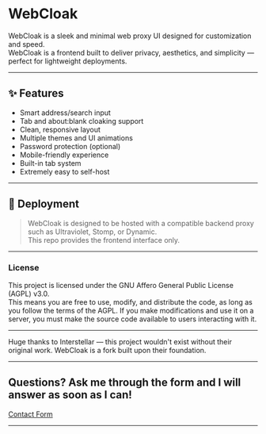# WebCloak

WebCloak is a sleek and minimal web proxy UI designed for customization and speed.  
WebCloak is a frontend built to deliver privacy, aesthetics, and simplicity — perfect for lightweight deployments.

<!-- If you add a screenshot later, you can place it here -->
<!-- ![screenshot](assets/media/screenshots/preview.png) -->

---

## ✨ Features

- Smart address/search input
- Tab and about:blank cloaking support
- Clean, responsive layout
- Multiple themes and UI animations
- Password protection (optional)
- Mobile-friendly experience
- Built-in tab system
- Extremely easy to self-host

---

## 🚀 Deployment

> WebCloak is designed to be hosted with a compatible backend proxy such as Ultraviolet, Stomp, or Dynamic.  
> This repo provides the frontend interface only.

---

### License

This project is licensed under the GNU Affero General Public License (AGPL) v3.0.  
This means you are free to use, modify, and distribute the code, as long as you follow the terms of the AGPL. If you make modifications and use it on a server, you must make the source code available to users interacting with it.

---

Huge thanks to Interstellar — this project wouldn't exist without their original work. WebCloak is a fork built upon their foundation.

---

## Questions? Ask me through the form and I will answer as soon as I can!  
[Contact Form](https://forms.gle/QwVYgR8Au148gAoJ8)

---
